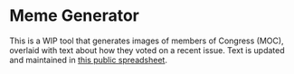 # Meme Generator
This is a WIP tool that generates images of members of Congress (MOC), overlaid with text about how they voted on a recent issue. Text is updated and maintained in
[this public spreadsheet](https://docs.google.com/spreadsheets/d/1Yj83AF5q6sv2XTQ8ZGCX1ZrwDCFbtc_O7CidSPSEI0o/pubhtml).


